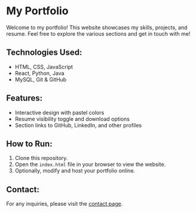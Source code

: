 # My Portfolio

Welcome to my portfolio! This website showcases my skills, projects, and resume. Feel free to explore the various sections and get in touch with me!

## Technologies Used:
- HTML, CSS, JavaScript
- React, Python, Java
- MySQL, Git & GitHub

## Features:
- Interactive design with pastel colors
- Resume visibility toggle and download options
- Section links to GitHub, LinkedIn, and other profiles

## How to Run:
1. Clone this repository.
2. Open the `index.html` file in your browser to view the website.
3. Optionally, modify and host your portfolio online.

## Contact:
For any inquiries, please visit the [contact page](contact.html).
